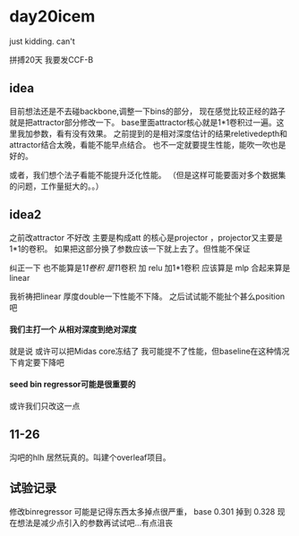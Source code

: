 # day20icem
just kidding. can't 

拼搏20天 我要发CCF-B

## idea
目前想法还是不去碰backbone,调整一下bins的部分，
现在感觉比较正经的路子就是把attractor部分修改一下。
base里面attractor核心就是1*1卷积过一遍。这里我加参数，看有没有效果。
之前提到的是相对深度估计的结果reletivedepth和attractor结合太晚，看能不能早点结合。
也不一定就要提生性能，能吹一吹也是好的。

或者，我们想个法子看能不能提升泛化性能。
（但是这样可能要面对多个数据集的问题，工作量挺大的。。）

## idea2
 之前改attractor 不好改
 主要是构成att 的核心是projector
 ，projector又主要是1*1的卷积。
 如果把这部分换了参数应该一下就上去了。但性能不保证

纠正一下 
也不能算是1*1卷积 
是1*1卷积 加 relu 
加1*1卷积
应该算是 mlp
合起来算是linear

我祈祷把linear 厚度double一下性能不下降。
之后试试能不能扯个甚么position吧


#### 我们主打一个 从相对深度到绝对深度
就是说 或许可以把Midas core冻结了
我可能提不了性能，但baseline在这种情况下肯定要下降吧

#### seed bin regressor可能是很重要的
或许我们只改这一点
## 11-26
沟吧的hlh 居然玩真的。叫建个overleaf项目。

## 试验记录

修改binregressor
可能是记得东西太多掉点很严重，
base 0.301
掉到 0.328
现在想法是减少点引入的参数再试试吧...有点沮丧